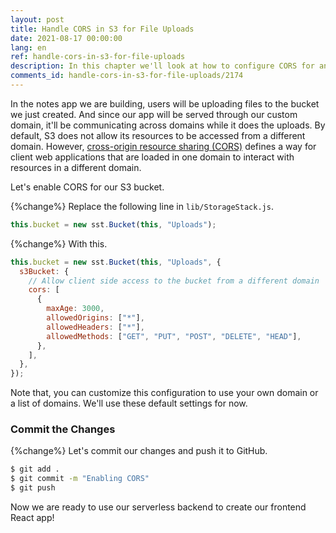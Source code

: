 ```yaml
---
layout: post
title: Handle CORS in S3 for File Uploads
date: 2021-08-17 00:00:00
lang: en 
ref: handle-cors-in-s3-for-file-uploads
description: In this chapter we'll look at how to configure CORS for an S3 bucket in our serverless app. We'll be adding these settings in our SST Bucket construct.
comments_id: handle-cors-in-s3-for-file-uploads/2174
---
```


In the notes app we are building, users will be uploading files to the bucket we just created. And since our app will be served through our custom domain, it'll be communicating across domains while it does the uploads. By default, S3 does not allow its resources to be accessed from a different domain. However, [cross-origin resource sharing (CORS)](https://en.wikipedia.org/wiki/Cross-origin_resource_sharing) defines a way for client web applications that are loaded in one domain to interact with resources in a different domain.

Let's enable CORS for our S3 bucket.

{%change%} Replace the following line in `lib/StorageStack.js`.

``` js
this.bucket = new sst.Bucket(this, "Uploads");
```

{%change%} With this.

``` js
this.bucket = new sst.Bucket(this, "Uploads", {
  s3Bucket: {
    // Allow client side access to the bucket from a different domain
    cors: [
      {
        maxAge: 3000,
        allowedOrigins: ["*"],
        allowedHeaders: ["*"],
        allowedMethods: ["GET", "PUT", "POST", "DELETE", "HEAD"],
      },
    ],
  },
});
```

Note that, you can customize this configuration to use your own domain or a list of domains. We'll use these default settings for now.

### Commit the Changes

{%change%} Let's commit our changes and push it to GitHub.

``` bash
$ git add .
$ git commit -m "Enabling CORS"
$ git push
```

Now we are ready to use our serverless backend to create our frontend React app!
